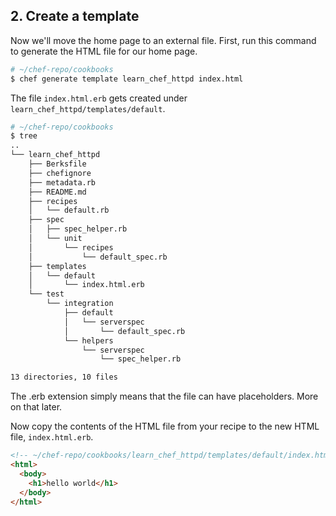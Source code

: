 ## 2. Create a template

Now we'll move the home page to an external file. First, run this command to generate the HTML file for our home page.

```bash
# ~/chef-repo/cookbooks
$ chef generate template learn_chef_httpd index.html
```

The file <code class="file-path">index.html.erb</code> gets created under <code class="file-path">learn\_chef\_httpd/templates/default</code>.

```bash
# ~/chef-repo/cookbooks
$ tree
..
└── learn_chef_httpd
    ├── Berksfile
    ├── chefignore
    ├── metadata.rb
    ├── README.md
    ├── recipes
    │   └── default.rb
    ├── spec
    │   ├── spec_helper.rb
    │   └── unit
    │       └── recipes
    │           └── default_spec.rb
    ├── templates
    │   └── default
    │       └── index.html.erb
    └── test
        └── integration
            ├── default
            │   └── serverspec
            │       └── default_spec.rb
            └── helpers
                └── serverspec
                    └── spec_helper.rb

13 directories, 10 files
```

The .erb extension simply means that the file can have placeholders. More on that later.

Now copy the contents of the HTML file from your recipe to the new HTML file, <code class="file-path">index.html.erb</code>.

```html
<!-- ~/chef-repo/cookbooks/learn_chef_httpd/templates/default/index.html.erb -->
<html>
  <body>
    <h1>hello world</h1>
  </body>
</html>
```
